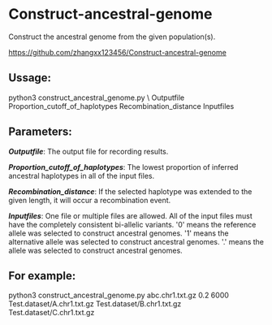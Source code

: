 # Construct-ancestral-genome

Construct the ancestral genome from the given population(s).

https://github.com/zhangxx123456/Construct-ancestral-genome




## Ussage:

python3 construct_ancestral_genome.py \\ Outputfile   Proportion_cutoff_of_haplotypes    Recombination_distance    Inputfiles



## Parameters:

***Outputfile***: The output file for recording results.

***Proportion_cutoff_of_haplotypes***: The lowest proportion of inferred ancestral haplotypes in all of the input files.

***Recombination_distance***:  If the selected haplotype was extended to the given length, it will occur a recombination event.

***Inputfiles***: One file or multiple files are allowed. All of the input files must have the completely consistent bi-allelic variants. '0' means the reference allele was selected to construct ancestral genomes. '1' means the alternative allele was selected to construct ancestral genomes. '.' means the allele was selected to construct ancestral genomes.



## For example:
python3 construct_ancestral_genome.py   abc.chr1.txt.gz   0.2   6000   Test.dataset/A.chr1.txt.gz   Test.dataset/B.chr1.txt.gz   Test.dataset/C.chr1.txt.gz


